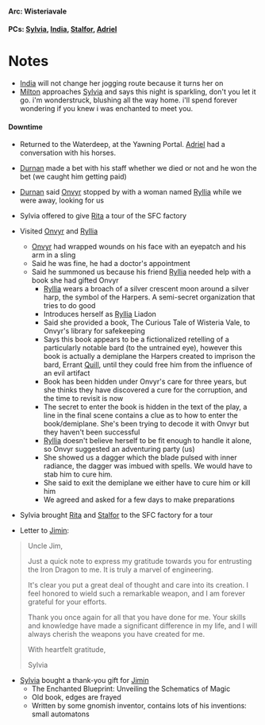 #### Arc: Wisteriavale
#### PCs: [Sylvia](PCs/Past/Sylvia.md), [India](PCs/Current/India.md), [Stalfor](PCs/Current/Stalfor.md), [Adriel](PCs/Past/Adriel.md)

# Notes

- [India](PCs/Current/India.md) will not change her jogging route because it turns her on
- [Milton](NPCs/Living/Milton.md) approaches [Sylvia](PCs/Past/Sylvia.md) and says this night is sparkling, don't you let it go. i'm wonderstruck, blushing all the way home. i'll spend forever wondering if you knew i was enchanted to meet you.

#### Downtime
- Returned to the Waterdeep, at the Yawning Portal. [Adriel](PCs/Past/Adriel.md) had a conversation with his horses.
- [Durnan](NPCs/Living/Durnan.md) made a bet with his staff whether we died or not and he won the bet (we caught him getting paid)
- [Durnan](NPCs/Living/Durnan.md) said [Onvyr](NPCs/Living/Onvyr.md) stopped by with a woman named [Ryllia](NPCs/Living/Ryllia.md) while we were away, looking for us
- Sylvia offered to give [Rita](NPCs/Living/Rita.md) a tour of the SFC factory
- Visited [Onvyr](NPCs/Living/Onvyr.md) and [Ryllia](NPCs/Living/Ryllia.md)
	- [Onvyr](NPCs/Living/Onvyr.md) had wrapped wounds on his face with an eyepatch and his arm in a sling
	- Said he was fine, he had a doctor's appointment
	- Said he summoned us because his friend [Ryllia](NPCs/Living/Ryllia.md) needed help with a book she had gifted Onvyr
		- [Ryllia](NPCs/Living/Ryllia.md) wears a broach of a silver crescent moon around a silver harp, the symbol of the  Harpers. A semi-secret organization that tries to do good 
		- Introduces herself as [Ryllia](NPCs/Living/Ryllia.md) Liadon
		- Said she provided a book, The Curious Tale of Wisteria Vale, to Onvyr's library for safekeeping
		- Says this book appears to be a fictionalized retelling of a particularly notable bard (to the untrained eye), however this book is actually a demiplane the Harpers created to imprison the bard, Errant [Quill](NPCs/Living/Quill.md), until they could free him from the influence of an evil artifact
		- Book has been hidden under Onvyr's care for three years, but she thinks they have discovered a cure for the corruption, and the time to revisit is now
		- The secret to enter the book is hidden in the text of the play, a line in the final scene contains a clue as to how to enter the book/demiplane. She's been trying to decode it with Onvyr but they haven't been successful
		- [Ryllia](NPCs/Living/Ryllia.md) doesn't believe herself to be fit enough to handle it alone, so Onvyr suggested an adventuring party (us)
		- She showed us a dagger which the blade pulsed with inner radiance, the dagger was imbued with spells. We would have to stab him to cure him.
		- She said to exit the demiplane we either have to cure him or kill him
		- We agreed and asked for a few days to make preparations
- Sylvia brought [Rita](NPCs/Living/Rita.md) and [Stalfor](PCs/Current/Stalfor.md) to the SFC factory for a tour

- Letter to [Jimin](NPCs/Living/Jimin.md):
> Uncle Jim,
> 
> Just a quick note to express my gratitude towards you for entrusting the Iron Dragon to me. It is truly a marvel of engineering.
> 
> It's clear you put a great deal of thought and care into its creation. I feel honored to wield such a remarkable weapon, and I am forever grateful for your efforts.
> 
> Thank you once again for all that you have done for me. Your skills and knowledge have made a significant difference in my life, and I will always cherish the weapons you have created for me.
> 
> With heartfelt gratitude,
> 
> Sylvia

- [Sylvia](PCs/Past/Sylvia.md) bought a thank-you gift for [Jimin](NPCs/Living/Jimin.md)
	- The Enchanted Blueprint: Unveiling the Schematics of Magic
	- Old book, edges are frayed
	- Written by some gnomish inventor, contains lots of his inventions: small automatons

